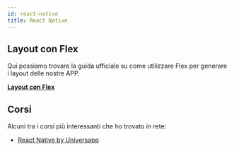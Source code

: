 ```yaml
---
id: react-native
title: React Native
---
```


## Layout con Flex

Qui possiamo trovare la guida ufficiale su come utilizzare Flex per generare i layout delle nostre APP.

<a href="https://reactnative.dev/docs/flexbox"><strong>Layout con Flex</strong></a>

## Corsi

Alcuni tra i corsi più interessanti che ho trovato in rete:

- <a href="https://universapp.tech/p/react-native/?product_id=1945036&coupon_code=SCONTO50">React Native by Universapp</a>
